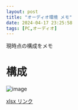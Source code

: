 ```yaml
---
layout: post
title: "オーディオ環境 メモ"
date: 2024-04-17 23:25:58
tags: [PC,オーディオ]
---
```


現時点の構成をメモ

# 構成
![image](https://github.com/sakkuntyo/sakkuntyo.github.io/assets/20591351/9fe33f09-9389-4858-9b0d-72856290ab63)

[xlsx リンク](https://1drv.ms/x/s!Aur5N_a86HPviOgZTy8oslULXsX1jA?e=z8eiq2)
